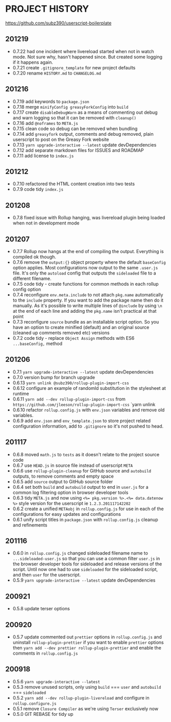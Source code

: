 # PROJECT HISTORY
https://github.com/subz390/userscript-boilerplate

## 201219
- 0.7.22 had one incident where livereload started when not in watch mode. Not sure why, hasn't happened since.  But created some logging if it happens again.
- 0.7.21 create `.gitignore_template` for new project defaults
- 0.7.20 rename `HISTORY.md` to `CHANGELOG.md`

## 201216
- 0.7.19 add keywords to `package.json`
- 0.7.18 merge `minifyConfig greasyForkConfig` into `build`
- 0.7.17 create `disableDebugWarn` as a means of commenting out debug and warn logging so that it can be removed with `cleanup()`
- 0.7.16 add `@noframes` to `META.js`
- 0.7.15 clean code so debug can be removed when bundling
- 0.7.14 add `greasyfork` output, comments and debug removed, plain userscript to post on the Greasy Fork website
- 0.7.13 `yarn upgrade-interactive --latest` update devDependencies
- 0.7.12 add separate markdown files for ISSUES and ROADMAP
- 0.7.11 add license to `index.js`

## 201212
- 0.7.10 refactored the HTML content creation into two tests
- 0.7.9 code tidy `index.js`

## 201208
- 0.7.8 fixed issue with Rollup hanging, was livereload plugin being loaded when not in development mode

## 201207
- 0.7.7 Rollup now hangs at the end of compiling the output.  Everything is compiled ok though.
- 0.7.6 remove the `output:{}` object property where the default `baseConfig` option applies.  Most configurations now output to the same `.user.js` file.  It's only the `autoload` config that outputs the `sideloaded` file to a different filename.
- 0.7.5 code tidy - create functions for common methods in each rollup config option
- 0.7.4 reconfigure `env.meta.include` to not attach `pkg.name` automatically to the `include` property.  If you want to add the package name then do it manually.  As it's possible to write multiple lines of `@include` by using `\n` at the end of each line and adding the `pkg.name` isn't practical at that point
- 0.7.3 reconfigure `source` bundle as an installable script option.  So you have an option to create minified (default) and an original source (cleaned up comments removed etc) versions
- 0.7.2 code tidy - replace `Object Assign` methods with ES6 `...baseConfig,` method
    

## 201206
- 0.7.1  `yarn upgrade-interactive --latest` update devDependencies
- 0.7.0  version bump for branch upgrade
- 0.6.13 `yarn unlink @subz390/rollup-plugin-import-css`
- 0.6.12 configure an example of randomId substitution in the stylesheet at runtime
- 0.6.11 `yarn add --dev rollup-plugin-import-css` from `https://github.com/jleeson/rollup-plugin-import-css`
       `yarn unlink 
- 0.6.10 refactor `rollup.config.js` with `env.json` variables and remove old variables.
- 0.6.9  add `env.json` and `env_template.json` to store project related configuration information, add to `.gitignore` so it's not pushed to head.

## 201117
- 0.6.8 moved `math.js` to `tests` as it doesn't relate to the project source code
- 0.6.7 use `HEAD.js` in source file instead of userscript `META`
- 0.6.6 use `rollup-plugin-cleanup` for GitHub source and `autobuild` outputs, to remove comments and empty space
- 0.6.5 add `source` output to GitHub source folder
- 0.6.4 set both `build` and `autobuild` output to end in `user.js` for a common log filtering option in browser developer tools
- 0.6.3 tidy `META.js` and now using `<%= pkg.version %>.<%= data.datenow %>` style version for the userscript ie `1.2.3.201117142202`
- 0.6.2 create a unified `METAobj` in `rollup.config.js` for use in each of the configurations for easy updates and configurations
- 0.6.1 unify script titles in `package.json` with `rollup.config.js` cleanup and refinements

## 201116
- 0.6.0 in `rollup.config.js` changed sideloaded filename name to `...sideloaded-user.js` so that you can use a common filter `user.js` in the browser developer tools for sideloaded and release versions of the script.  Until now one had to use `sideloaded` for the sideloaded script, and then `user` for the userscript.
- 0.5.9 `yarn upgrade-interactive --latest` update devDependencies

## 200921
- 0.5.8 update terser options

## 200920
- 0.5.7 update commented out `prettier` options in `rollup.config.js` and uninstall `rollup-plugin-prettier`
      if you want to enable `prettier` options then `yarn add --dev prettier rollup-plugin-prettier` and enable the comments in `rollup.config.js`

## 200918
- 0.5.6 `yarn upgrade-interactive --latest`
- 0.5.3 remove unused scripts, only using `build` === `user` and `autobuild` === `sideloaded`
- 0.5.2 `yarn add --dev rollup-plugin-livereload` and configure in `rollup.configure.js`
- 0.5.1 remove `Closure Compiler` as we're using `Terser` exclusively now
- 0.5.0 GIT REBASE for tidy up
